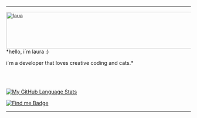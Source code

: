  ------------
 
 <img align="left" alt="laua" height="100" width="700" src="https://64.media.tumblr.com/c307324c2d54e99ab63dcd1e38f9bef6/e6741a811bf17636-f8/s1280x1920/0869ded6d8b98a296be90934e4826e42ea6ee7d2.gifv">

 <br>
 <br>
 <br>
 <br>
 <br>
  
*hello, i´m laura :) 

i´m a developer that loves creative coding and cats.*

  <br>
  <br>

[![My GitHub Language Stats](https://github-readme-stats.vercel.app/api/top-langs/?username=ff0rever&layout=compact&langs_count=5&theme=material-palenight)]()


  
 [![Find me Badge](https://img.shields.io/badge/-find%20me%20elsewhere!-blueviolet)](https://linktr.ee/ff0rever)
 
 ------------
